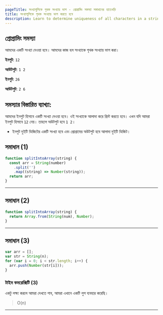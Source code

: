 ```yaml
---
pageTitle: সংখ্যাগুলিকে পৃথক সংখ্যায় ভাগ - প্রোগ্রামিং সমস্যা সমাধানের হাতেখড়ি
title: সংখ্যাগুলিকে পৃথক সংখ্যায় ভাগ করতে হবে
description: Learn to determine uniqueness of all characters in a string.
---
```


## প্রোগ্রামিং সমস্যা

আমদের একটি সংখ্যা দেওয়া হবে। আমদের কাজ হল সংখ্যাকে পৃথক সংখ্যায় ভাগ করা।

**ইনপুট**: `12`

**আউটপুট**: `1 2`

**ইনপুট**: `26`

**আউটপুট**: `2 6`

## সমস্যার বিস্তারিত ব্যাখ্যা:

আমদের ইনপুট হিসাবে একটি সংখ্যা দেওয়া হবে। ওই সংখ্যাকে আলাদা করে প্রিন্ট করতে হবে। এখন যদি আমরা ইনপুট হিসাবে `12` নেয়। তাহলে অউটপুট হবে `1 2`।

- ইনপুট দুইটি ডিজিটের একটি সংখ্যা হবে এবং প্রোগ্রামের অউটপুট হবে আলাদা দুইটি ডিজিট।

## সমাধান (1)

```js
function splitIntoArray(string) {
  const arr = String(number)
    .split('')
    .map((string) => Number(string));
  return arr;
}
```

---

## সমাধান (2)

```js
function splitIntoArray(string) {
  return Array.from(String(num), Number);
}
```

---

## সমাধান (3)

```js
var arr = [];
var str = String(n);
for (var i = 0; i < str.length; i++) {
  arr.push(Number(str[i]));
}
```

### টাইম কমপ্লেক্সিটি (3)

একটু লক্ষ্য করলে আমরা দেখতে পাব, আমরা এখানে একটি লুপ ব্যবহার করেছি।

> O(n)

---
